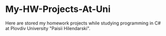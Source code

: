 # My-HW-Projects-At-Uni
Here are stored my homework projects while studying programming in C# at Plovdiv University "Paisii Hilendarski".
